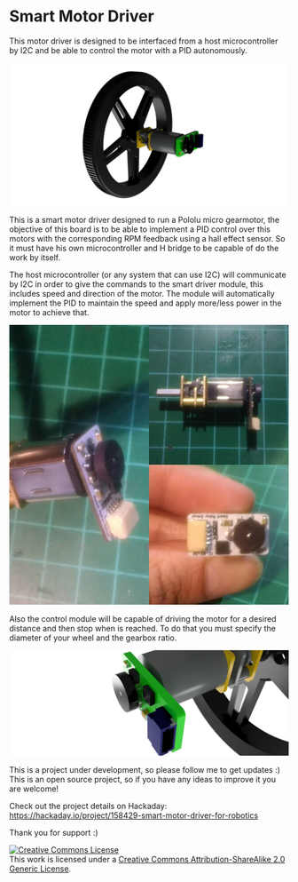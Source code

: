 # Smart Motor Driver
This motor driver is designed to be interfaced from a host microcontroller by I2C and be able to control the motor with a PID autonomously.

![alt text](https://github.com/Danny24/smart_motor_driver/blob/master/Hardware/Renders/2.png)

This is a smart motor driver designed to run a Pololu micro gearmotor, the objective of this board is to be able to implement a PID control over this motors with the corresponding RPM feedback using a hall effect sensor. So it must have his own microcontroller and H bridge to be capable of do the work by itself.

The host microcontroller (or any system that can use I2C) will communicate by I2C in order to give the commands to the smart driver module, this includes speed and direction of the motor. The module will automatically implement the PID to maintain the speed and apply more/less power in the motor to achieve that.

![alt text](https://github.com/Danny24/smart_motor_driver/blob/master/Hardware/Photos/1.jpg)

Also the control module will be capable of driving the motor for a desired distance and then stop when is reached. To do that you must specify the diameter of your wheel and the gearbox ratio.

![alt text](https://github.com/Danny24/smart_motor_driver/blob/master/Hardware/Renders/6.png)

This is a project under development, so please follow me to get updates :) This is an open source project, so if you have any ideas to improve it you are welcome!

Check out the project details on Hackaday: https://hackaday.io/project/158429-smart-motor-driver-for-robotics


Thank you for support :)

<a rel="license" href="http://creativecommons.org/licenses/by-sa/2.0/"><img alt="Creative Commons License" style="border-width:0" src="https://i.creativecommons.org/l/by-sa/2.0/88x31.png" /></a><br />This work is licensed under a <a rel="license" href="http://creativecommons.org/licenses/by-sa/2.0/">Creative Commons Attribution-ShareAlike 2.0 Generic License</a>.
